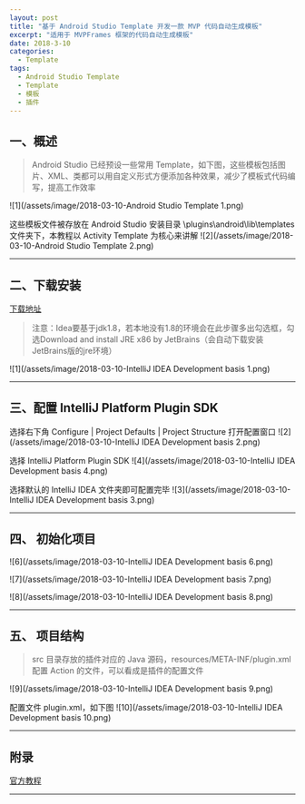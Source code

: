 ```yaml
---
layout: post
title: "基于 Android Studio Template 开发一款 MVP 代码自动生成模板"
excerpt: "适用于 MVPFrames 框架的代码自动生成模板"
date: 2018-3-10
categories:
  - Template
tags:
  - Android Studio Template
  - Template
  - 模板
  - 插件
---
```


## 一、概述
> Android Studio 已经预设一些常用 Template，如下图，这些模板包括图片、XML、类都可以用自定义形式方便添加各种效果，减少了模板式代码编写，提高工作效率

![1](/assets/image/2018-03-10-Android Studio Template 1.png)  

这些模板文件被存放在 Android Studio 安装目录 \plugins\android\lib\templates 文件夹下，本教程以 Activity Template 为核心来讲解
![2](/assets/image/2018-03-10-Android Studio Template 2.png)  

-------------------

## 二、下载安装

[下载地址](https://www.jetbrains.com/idea/download/#section=windows)

> 注意：Idea要基于jdk1.8，若本地没有1.8的环境会在此步骤多出勾选框，勾选Download and install JRE x86 by JetBrains（会自动下载安装JetBrains版的jre环境）

![1](/assets/image/2018-03-10-IntelliJ IDEA Development basis 1.png)  



-------------------

## 三、配置 IntelliJ Platform Plugin SDK

选择右下角 Configure | Project Defaults | Project Structure 打开配置窗口
![2](/assets/image/2018-03-10-IntelliJ IDEA Development basis 2.png)  

选择 IntelliJ Platform Plugin SDK
![4](/assets/image/2018-03-10-IntelliJ IDEA Development basis 4.png)  

选择默认的 IntelliJ IDEA 文件夹即可配置完毕
![3](/assets/image/2018-03-10-IntelliJ IDEA Development basis 3.png)  

-------------------

## 四、 初始化项目

![6](/assets/image/2018-03-10-IntelliJ IDEA Development basis 6.png)  

![7](/assets/image/2018-03-10-IntelliJ IDEA Development basis 7.png)  

![8](/assets/image/2018-03-10-IntelliJ IDEA Development basis 8.png)  

-------------------

## 五、 项目结构
> src 目录存放的插件对应的 Java 源码，resources/META-INF/plugin.xml 配置 Action 的文件，可以看成是插件的配置文件

![9](/assets/image/2018-03-10-IntelliJ IDEA Development basis 9.png) 

配置文件 plugin.xml，如下图
![10](/assets/image/2018-03-10-IntelliJ IDEA Development basis 10.png) 

-------------------

## 附录
[官方教程](http://www.jetbrains.org/intellij/sdk/docs/welcome.html)

-------------------